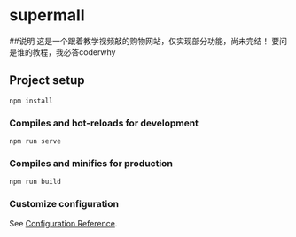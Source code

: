 # supermall
##说明
这是一个跟着教学视频敲的购物网站，仅实现部分功能，尚未完结！
要问是谁的教程，我必答coderwhy

## Project setup
```
npm install
```

### Compiles and hot-reloads for development
```
npm run serve
```

### Compiles and minifies for production
```
npm run build
```

### Customize configuration
See [Configuration Reference](https://cli.vuejs.org/config/).
